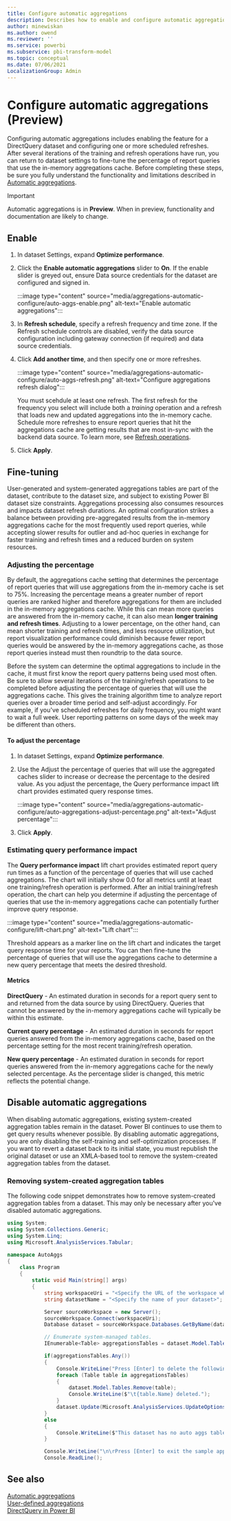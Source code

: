 ```yaml
---
title: Configure automatic aggregations 
description: Describes how to enable and configure automatic aggregations to optimize query performance.
author: minewiskan
ms.author: owend
ms.reviewer: ''
ms.service: powerbi
ms.subservice: pbi-transform-model
ms.topic: conceptual
ms.date: 07/06/2021
LocalizationGroup: Admin
---
```

# Configure automatic aggregations (Preview)

Configuring automatic aggregations includes enabling the feature for a DirectQuery dataset and configuring one or more scheduled refreshes. After several iterations of the training and refresh operations have run, you can return to dataset settings to fine-tune the percentage of report queries that use the in-memory aggregations cache. Before completing these steps, be sure you fully understand the functionality and limitations described in [Automatic aggregations](aggregations-auto.md).

> [!IMPORTANT]
> Automatic aggregations is in **Preview**. When in preview, functionality and documentation are likely to change.

## Enable

1. In dataset Settings, expand **Optimize performance**.
1. Click the **Enable automatic aggregations** slider to **On**. If the enable slider is greyed out, ensure Data source credentials for the dataset are configured and signed in.
    
    :::image type="content" source="media/aggregations-automatic-configure/auto-aggs-enable.png" alt-text="Enable automatic aggregations":::

1. In **Refresh schedule**, specify a refresh frequency and time zone. If the Refresh schedule controls are disabled, verify the data source configuration including gateway connection (if required) and data source credentials.
1. Click **Add another time**, and then specify one or more refreshes.

    :::image type="content" source="media/aggregations-automatic-configure/auto-aggs-refresh.png" alt-text="Configure aggregations refresh dialog":::

    You must scehdule at least one refresh. The first refresh for the frequency you select will include both a *training* operation and a refresh that loads new and updated aggregations into the in-memory cache. Schedule more refreshes to ensure report queries that hit the aggregations cache are getting results that are most in-sync with the backend data source. To learn more, see [Refresh operations](aggregations-auto.md#refresh-operations).

1. Click **Apply**.

## Fine-tuning

User-generated and system-generated aggregations tables are part of the dataset, contribute to the dataset size, and subject to existing Power BI dataset size constraints. Aggregations processing also consumes resources and impacts dataset refresh durations. An optimal configuration strikes a balance between providing pre-aggregated results from the in-memory aggregations cache for the most frequently used report queries, while accepting slower results for outlier and ad-hoc queries in exchange for faster training and refresh times and a reduced burden on system resources.

### Adjusting the percentage

By default, the aggregations cache setting that determines the percentage of report queries that will use aggregations from the in-memory cache is set to 75%. Increasing the percentage means a greater number of report queries are ranked higher and therefore aggregations for them are included in the in-memory aggregations cache. While this can mean more queries are answered from the in-memory cache, it can also mean **longer training and refresh times**. Adjusting to a lower percentage, on the other hand, can mean shorter training and refresh times, and less resource utilization, but report visualization performance could diminish because fewer report queries would be answered by the in-memory aggregations cache, as those report queries instead must then roundtrip to the data source.

Before the system can determine the optimal aggregations to include in the cache, it must first know the report query patterns being used most often. Be sure to allow several iterations of the training/refresh operations to be completed before adjusting the percentage of queries that will use the aggregations cache. This gives the training algorithm time to analyze report queries over a broader time period and self-adjust accordingly. For example, if you've scheduled refreshes for daily frequency, you might want to wait a full week. User reporting patterns on some days of the week may be different than others.

#### To adjust the percentage

1. In dataset Settings, expand **Optimize performance**.
1. Use the Adjust the percentage of queries that will use the aggregated caches slider to increase or decrease the percentage to the desired value. As you adjust the percentage, the Query performance impact lift chart provides estimated query response times.

    :::image type="content" source="media/aggregations-automatic-configure/auto-aggregations-adjust-percentage.png" alt-text="Adjust percentage":::

1. Click **Apply**.

### Estimating query performance impact

The **Query performance impact** lift chart provides estimated report query run times as a function of the percentage of queries that will use cached aggregations. The chart will initially show 0.0 for all metrics until at least one training/refresh operation is performed. After an initial training/refresh operation, the chart can help you determine if adjusting the percentage of queries that use the in-memory aggregations cache can potentially further improve query response.

:::image type="content" source="media/aggregations-automatic-configure/lift-chart.png" alt-text="Lift chart":::

Threshold appears as a marker line on the lift chart and indicates the target query response time for your reports. You can then fine-tune the percentage of queries that will use the aggregations cache to determine a new query percentage that meets the desired threshold.

#### Metrics

**DirectQuery** - An estimated duration in seconds for a report query sent to and returned from the data source by using DirectQuery. Queries that cannot be answered by the in-memory aggregations cache will typically be within this estimate.

**Current query percentage** - An estimated duration in seconds for report queries answered from the in-memory aggregations cache, based on the percentage setting for the most recent training/refresh operation.

**New query percentage** - An estimated duration in seconds for report queries answered from the in-memory aggregations cache for the newly selected percentage. As the percentage slider is changed, this metric reflects the potential change.

## Disable automatic aggregations

When disabling automatic aggregations, existing system-created aggregation tables remain in the dataset. Power BI continues to use them to get query results whenever possible. By disabling automatic aggregations, you are only disabling the self-training and self-optimization processes. If you want to revert a dataset back to its initial state, you must republish the original dataset or use an XMLA-based tool to remove the system-created aggregation tables from the dataset.

### Removing system-created aggregation tables  

The following code snippet demonstrates how to remove system-created aggregation tables from a dataset. This may  only be necessary after you've disabled automatic aggregations.

```csharp
using System;
using System.Collections.Generic;
using System.Linq;
using Microsoft.AnalysisServices.Tabular;

namespace AutoAggs
{
    class Program
    {
        static void Main(string[] args)
        {
            string workspaceUri = "<Specify the URL of the workspace where your dataset resides>";
            string datasetName = "<Specify the name of your dataset>";

            Server sourceWorkspace = new Server();
            sourceWorkspace.Connect(workspaceUri);
            Database dataset = sourceWorkspace.Databases.GetByName(datasetName);

            // Enumerate system-managed tables.
            IEnumerable<Table> aggregationsTables = dataset.Model.Tables.Where(tbl => tbl.SystemManaged == true);

            if(aggregationsTables.Any())
            {
                Console.WriteLine("Press [Enter] to delete the following auto aggs tables from this dataset:");
                foreach (Table table in aggregationsTables)
                {
                    dataset.Model.Tables.Remove(table);
                    Console.WriteLine($"\t{table.Name} deleted.");
                }
                dataset.Update(Microsoft.AnalysisServices.UpdateOptions.ExpandFull);
            }
            else
            {
                Console.WriteLine($"This dataset has no auto aggs tables.");
            }

            Console.WriteLine("\n\rPress [Enter] to exit the sample app...");
            Console.ReadLine();

```

## See also

[Automatic aggregations](aggregations-auto.md)  
[User-defined aggregations](../transform-model/aggregations-advanced.md)  
[DirectQuery in Power BI](../connect-data/desktop-directquery-about.md)  
